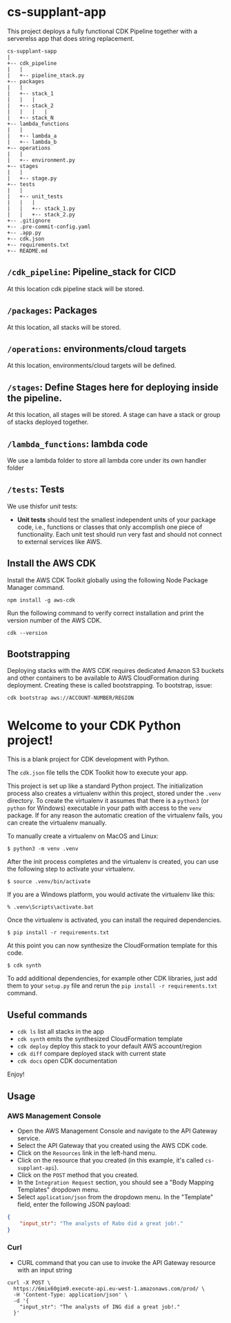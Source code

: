 # cs-supplant-app

This project deploys a fully functional CDK Pipeline together with a serverelss app that does string replacement.

    cs-supplant-sapp
    |
    +-- cdk_pipeline
    |   |
    |   +-- pipeline_stack.py
    +-- packages
    |   |
    |   +-- stack_1
    |   |   |
    |   +-- stack_2
    |   |   |   |
    |   +-- stack_N
    +-- lambda_functions
    |   |
    |   +-- lambda_a
    |   +-- lambda_b
    +-- operations
    |   |
    |   +-- environment.py
    +-- stages
    |   |
    |   +-- stage.py
    +-- tests
    |   |
    |   +-- unit_tests
    |   |   |
    |   |   +-- stack_1.py
    |   |   +-- stack_2.py
    +-- .gitignore
    +-- .pre-commit-config.yaml
    +-- .app.py
    +-- cdk.json
    +-- requirements.txt
    +-- README.md

## `/cdk_pipeline`: Pipeline_stack for CICD

At this location cdk pipeline stack will be stored.

## `/packages`: Packages

At this location, all stacks will be stored.

## `/operations`: environments/cloud targets

At this location, environments/cloud targets will be defined.

## `/stages`: Define Stages here for deploying inside the pipeline.

At this location, all stages will be stored. A stage can have a stack or group of stacks deployed together.

## `/lambda_functions`: lambda code

We use a lambda folder to store all lambda core under its own handler folder

## `/tests`: Tests

We use thisfor _unit_ tests:

- **Unit tests** should test the smallest independent units of your package code, i.e., functions or classes that only accomplish one piece of functionality.
  Each unit test should run very fast and should not connect to external services like AWS.
## Install the AWS CDK

Install the AWS CDK Toolkit globally using the following Node Package Manager command.

```
npm install -g aws-cdk
```

Run the following command to verify correct installation and print the version number of the AWS CDK.

```
cdk --version
```

## Bootstrapping
Deploying stacks with the AWS CDK requires dedicated Amazon S3 buckets and other containers to be available to AWS CloudFormation during deployment. Creating these is called bootstrapping. To bootstrap, issue:

```
cdk bootstrap aws://ACCOUNT-NUMBER/REGION
```

# Welcome to your CDK Python project!

This is a blank project for CDK development with Python.

The `cdk.json` file tells the CDK Toolkit how to execute your app.

This project is set up like a standard Python project.  The initialization
process also creates a virtualenv within this project, stored under the `.venv`
directory.  To create the virtualenv it assumes that there is a `python3`
(or `python` for Windows) executable in your path with access to the `venv`
package. If for any reason the automatic creation of the virtualenv fails,
you can create the virtualenv manually.

To manually create a virtualenv on MacOS and Linux:

```
$ python3 -m venv .venv
```

After the init process completes and the virtualenv is created, you can use the following
step to activate your virtualenv.

```
$ source .venv/bin/activate
```

If you are a Windows platform, you would activate the virtualenv like this:

```
% .venv\Scripts\activate.bat
```

Once the virtualenv is activated, you can install the required dependencies.

```
$ pip install -r requirements.txt
```

At this point you can now synthesize the CloudFormation template for this code.

```
$ cdk synth
```

To add additional dependencies, for example other CDK libraries, just add
them to your `setup.py` file and rerun the `pip install -r requirements.txt`
command.

## Useful commands

 * `cdk ls`          list all stacks in the app
 * `cdk synth`       emits the synthesized CloudFormation template
 * `cdk deploy`      deploy this stack to your default AWS account/region
 * `cdk diff`        compare deployed stack with current state
 * `cdk docs`        open CDK documentation

Enjoy!

## Usage

### AWS Management Console
- Open the AWS Management Console and navigate to the API Gateway service.
- Select the API Gateway that you created using the AWS CDK code.
- Click on the `Resources` link in the left-hand menu.
- Click on the resource that you created (in this example, it's called `cs-supplant-api`).
- Click on the `POST` method that you created.
- In the `Integration Request` section, you should see a "Body Mapping Templates" dropdown menu.
- Select `application/json` from the dropdown menu.
In the "Template" field, enter the following JSON payload:
```json
{
    "input_str": "The analysts of Rabo did a great job!."
}
```

### Curl
- CURL command that you can use to invoke the API Gateway resource with an input string
```
curl -X POST \
  https://6mix60gim9.execute-api.eu-west-1.amazonaws.com/prod/ \
  -H 'Content-Type: application/json' \
  -d '{
    "input_str": "The analysts of ING did a great job!."
  }'
```

